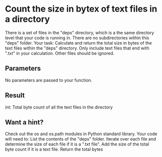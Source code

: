 # Count the size in bytex of text files in a directory
There is a set of files in the "deps" directory, which is a the same directory level that your code is running in. There are no subdirectories within this "deps" folder.
Your task: Calculate and return the total size in bytes of the text files within the "deps" directory. Only include text files that end with ".txt" in your calculation. Other files should be ignored.

## Parameters
No parameters are passed to your function.

## Result
int: Total byte count of all the text files in the directory

## Want a hint?
Check out the os and os.path modules in Python standard library. Your code will need to:
List the contents of the "deps" folder.
Iterate over each file and determine the size of each file if it is a ".txt file".
Add the size of the total byte count if it is a text file.
Return the total bytes